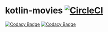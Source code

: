 # kotlin-movies [![CircleCI](https://circleci.com/gh/jessicacarneiro/kotlin-movies/tree/main.svg?style=svg)](https://circleci.com/gh/jessicacarneiro/kotlin-movies/tree/main)

[![Codacy Badge](https://app.codacy.com/project/badge/Grade/19593d3f6f1d4e1eb760ff534368a1ac)](https://www.codacy.com/gh/jessicacarneiro/kotlin-movies/dashboard?utm_source=github.com&amp;utm_medium=referral&amp;utm_content=jessicacarneiro/kotlin-movies&amp;utm_campaign=Badge_Grade)
[![Codacy Badge](https://app.codacy.com/project/badge/Coverage/19593d3f6f1d4e1eb760ff534368a1ac)](https://www.codacy.com/gh/jessicacarneiro/kotlin-movies/dashboard?utm_source=github.com&utm_medium=referral&utm_content=jessicacarneiro/kotlin-movies&utm_campaign=Badge_Coverage)

